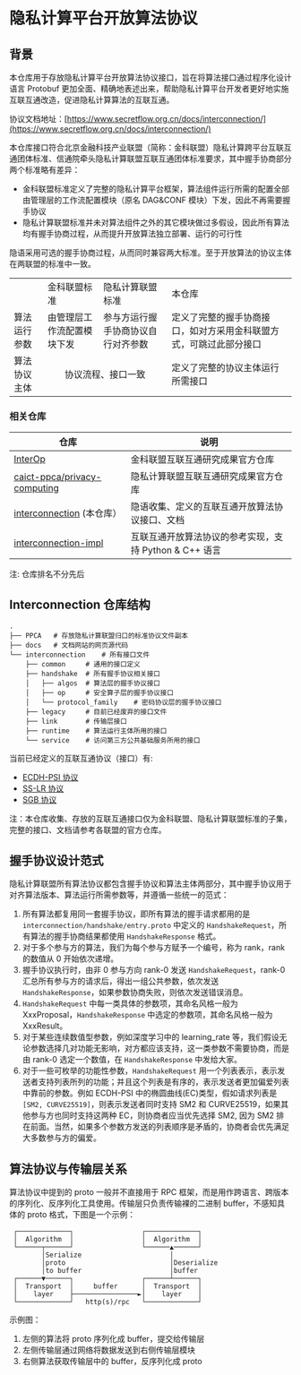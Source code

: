 # 隐私计算平台开放算法协议

## 背景

本仓库用于存放隐私计算平台开放算法协议接口，旨在将算法接口通过程序化设计语言 Protobuf 更加全面、精确地表述出来，帮助隐私计算平台开发者更好地实施互联互通改造，促进隐私计算算法的互联互通。

协议文档地址：[https://www.secretflow.org.cn/docs/interconnection/](https://www.secretflow.org.cn/docs/interconnection/)

本仓库接口符合北京金融科技产业联盟（简称：金科联盟）隐私计算跨平台互联互通团体标准、信通院牵头隐私计算联盟互联互通团体标准要求，其中握手协商部分两个标准略有差异：

- 金科联盟标准定义了完整的隐私计算平台框架，算法组件运行所需的配置全部由管理层的工作流配置模块（原名 DAG&CONF 模块）下发，因此不再需要握手协议
- 隐私计算联盟标准并未对算法组件之外的其它模块做过多假设，因此所有算法均有握手协商过程，从而提升开放算法独立部署、运行的可行性

隐语采用可选的握手协商过程，从而同时兼容两大标准。至于开放算法的协议主体在两联盟的标准中一致。

<table>
    <tr>
        <td></td>
        <td>金科联盟标准</td>
        <td>隐私计算联盟标准</td>
        <td>本仓库</td>
    <tr>
    <tr>
        <td>算法运行参数</td>
        <td>由管理层工作流配置模块下发</td>
        <td>参与方运行握手协商协议自行对齐参数</td>
        <td>定义了完整的握手协商接口，如对方采用金科联盟方式，可跳过此部分接口</td>
    <tr>
    <tr>
        <td>算法协议主体</td>
        <td colspan="2" style="text-align: center;">协议流程、接口一致</td>
        <td>定义了完整的协议主体运行所需接口</td>
    <tr>
</table>

### 相关仓库

| 仓库                                                                              | 说明                                 |
|---------------------------------------------------------------------------------|------------------------------------|
| [InterOp](https://github.com/secretflow/interop)                                | 金科联盟互联互通研究成果官方仓库                   |
| [caict-ppca/privacy-computing](https://github.com/caict-ppca/privacy-computing) | 隐私计算联盟互联互通研究成果官方仓库                 |
| [interconnection](https://github.com/secretflow/interconnection) (本仓库）          | 隐语收集、定义的互联互通开放算法协议接口、文档            |
| [interconnection-impl](https://github.com/secretflow/interconnection-impl)      | 互联互通开放算法协议的参考实现，支持 Python & C++ 语言 |

注: 仓库排名不分先后

## Interconnection 仓库结构

```
.
├── PPCA   # 存放隐私计算联盟归口的标准协议文件副本
├── docs   # 文档网站的网页源代码
└── interconnection    # 所有接口文件
    ├── common     # 通用的接口定义
    ├── handshake  # 所有握手协议相关接口
    │   ├── algos  # 算法层的握手协议接口
    │   ├── op     # 安全算子层的握手协议接口
    │   └── protocol_family    # 密码协议层的握手协议接口
    ├── legacy     # 目前已经废弃的接口文件
    ├── link       # 传输层接口
    ├── runtime    # 算法运行主体所用的接口
    └── service    # 访问第三方公共基础服务所用的接口

```

当前已经定义的互联互通协议（接口）有:

- [ECDH-PSI 协议](./PPCA/open-protocols/ECDH-PSI.pdf)
- [SS-LR 协议](./PPCA/open-protocols/SS-LR.pdf)
- [SGB 协议](./PPCA/open-protocols/SGB.pdf)

注：本仓库收集、存放的互联互通接口仅为金科联盟、隐私计算联盟标准的子集，完整的接口、文档请参考各联盟的官方仓库。

## 握手协议设计范式

隐私计算联盟所有算法协议都包含握手协议和算法主体两部分，其中握手协议用于对齐算法版本、算法运行所需参数等，并遵循一些统一的范式：

1. 所有算法都复用同一套握手协议，即所有算法的握手请求都用的是 `interconnection/handshake/entry.proto` 中定义的 `HandshakeRequest`，所有算法的握手协商结果都使用 `HandshakeResponse` 格式。
2. 对于多个参与方的算法，我们为每个参与方赋予一个编号，称为 rank，rank 的数值从 0 开始依次递增。
3. 握手协议执行时，由非 0 参与方向 rank-0 发送 `HandshakeRequest`，rank-0 汇总所有参与方的请求后，得出一组公共参数，依次发送 `HandshakeResponse`，如果参数协商失败，则依次发送错误消息。
4. `HandshakeRequest` 中每一类具体的参数项，其命名风格一般为 XxxProposal，`HandshakeResponse` 中选定的参数项，其命名风格一般为 XxxResult。
5. 对于某些连续数值型参数，例如深度学习中的 learning_rate 等，我们假设无论参数选择几对功能无影响，对方都应该支持，这一类参数不需要协商，而是由 rank-0 选定一个数值，在 `HandshakeResponse` 中发给大家。
6. 对于一些可枚举的功能性参数，`HandshakeRequest` 用一个列表表示，表示发送者支持列表所列的功能；并且这个列表是有序的，表示发送者更加偏爱列表中靠前的参数。例如 ECDH-PSI 中的椭圆曲线(EC)类型，假如请求列表是 `[SM2, CURVE25519]`，则表示发送者同时支持 SM2 和 CURVE25519，如果其他参与方也同时支持这两种 EC，则协商者应当优先选择 SM2, 因为 SM2 排在前面。当然，如果多个参数方发送的列表顺序是矛盾的，协商者会优先满足大多数参与方的偏爱。


## 算法协议与传输层关系

算法协议中提到的 proto 一般并不直接用于 RPC 框架，而是用作跨语言、跨版本的序列化、反序列化工具使用。传输层只负责传输裸的二进制 buffer，不感知具体的 proto 格式，下图是一个示例：

```
 ┌─────────────┐                 ┌─────────────┐
 │  Algorithm  │                 │  Algorithm  │
 └──────┬──────┘                 └──────▲──────┘
        │Serialize                      │
        │proto                          │Deserialize
        │to buffer                      │buffer
 ┌──────▼──────┐                 ┌──────┴──────┐
 │  Transport  │     buffer      │  Transport  │
 │    layer    ├────────────────►│    layer    │
 └─────────────┘   http(s)/rpc   └─────────────┘
```

示例图：

1. 左侧的算法将 proto 序列化成 buffer，提交给传输层
2. 左侧传输层通过网络将数据发送到右侧传输层模块
3. 右侧算法获取传输层中的 buffer，反序列化成 proto
